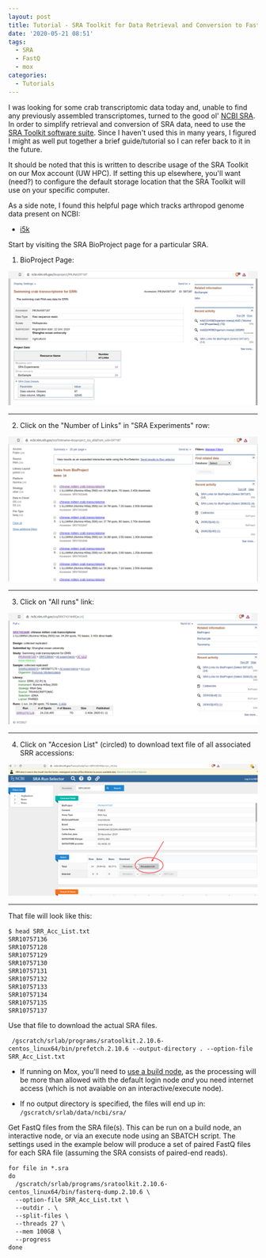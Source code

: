```yaml
---
layout: post
title: Tutorial - SRA Toolkit for Data Retrieval and Conversion to FastQ
date: '2020-05-21 08:51'
tags:
  - SRA
  - FastQ
  - mox
categories:
  - Tutorials
---
```

I was looking for some crab transcriptomic data today and, unable to find any previously assembled transcriptomes, turned to the good ol' [NCBI SRA](https://www.ncbi.nlm.nih.gov/sra). In order to simplify retrieval and conversion of SRA data, need to use the [SRA Toolkit software suite](https://trace.ncbi.nlm.nih.gov/Traces/sra/sra.cgi?view=software). Since I haven't used this in many years, I figured I might as well put together a brief guide/tutorial so I can refer back to it in the future.

It should be noted that this is written to describe usage of the SRA Toolkit on our Mox account (UW HPC). If setting this up elsewhere, you'll want (need?) to configure the default storage location that the SRA Toolkit will use on your specific computer.

As a side note, I found this helpful page which tracks arthropod genome data present on NCBI:

- [i5k](https://i5k.github.io/arthropod_genomes_at_ncbi)

Start by visiting the SRA BioProject page for a particular SRA.


1. BioProject Page:

![sra_tools_tutorial_bioproject](https://github.com/RobertsLab/sams-notebook/blob/master/images/screencaps/sra_tools_tutorial_bioproject.png?raw=true)

---

2. Click on the "Number of Links" in "SRA Experiments" row:

![sra_tools_tutorial_sra-experiments](https://github.com/RobertsLab/sams-notebook/blob/master/images/screencaps/sra_tools_tutorial_sra-experiments.png?raw=true)

---

3. Click on "All runs" link:


![sra_tools_tutorial_sra-accession](https://github.com/RobertsLab/sams-notebook/blob/master/images/screencaps/sra_tools_tutorial_sra-accession.png?raw=true)

---

4. Click on "Accesion List" (circled) to download text file of all associated SRR accessions:

![sra_tools_tutorial_all-runs](https://github.com/RobertsLab/sams-notebook/blob/master/images/screencaps/sra_tools_tutorial_all-runs.png?raw=true)

---


That file will look like this:

```shell
$ head SRR_Acc_List.txt
SRR10757136
SRR10757128
SRR10757129
SRR10757130
SRR10757131
SRR10757132
SRR10757133
SRR10757134
SRR10757135
SRR10757137
```

Use that file to download the actual SRA files.

```shell
 /gscratch/srlab/programs/sratoolkit.2.10.6-centos_linux64/bin/prefetch.2.10.6 --output-directory . --option-file SRR_Acc_List.txt
 ```
 - If running on Mox, you'll need to [use a build node](https://github.com/RobertsLab/hyak_mox/wiki/Node-Types), as the processing will be more than allowed with the default login node _and_ you need internet access (which is not avaiable on an interactive/execute node).

  - If no output directory is specified, the files will end up in: `/gscratch/srlab/data/ncbi/sra/`

Get FastQ files from the SRA file(s). This can be run on a build node, an interactive node, or via an execute node using an SBATCH script. The settings used in the example below will produce a set of paired FastQ files for each SRA file (assuming the SRA consists of paired-end reads).

```shell
for file in *.sra
do
  /gscratch/srlab/programs/sratoolkit.2.10.6-centos_linux64/bin/fasterq-dump.2.10.6 \
  --option-file SRR_Acc_List.txt \
  --outdir . \
  --split-files \
  --threads 27 \
  --mem 100GB \
  --progress
done
```
